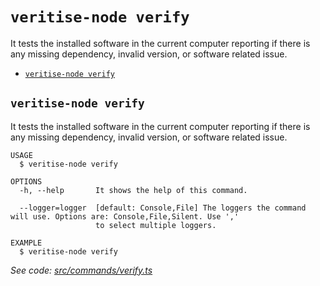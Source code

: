 `veritise-node verify`
======================

It tests the installed software in the current computer reporting if there is any missing dependency, invalid version, or software related issue.

* [`veritise-node verify`](#veritise-node-verify)

## `veritise-node verify`

It tests the installed software in the current computer reporting if there is any missing dependency, invalid version, or software related issue.

```
USAGE
  $ veritise-node verify

OPTIONS
  -h, --help       It shows the help of this command.

  --logger=logger  [default: Console,File] The loggers the command will use. Options are: Console,File,Silent. Use ','
                   to select multiple loggers.

EXAMPLE
  $ veritise-node verify
```

_See code: [src/commands/verify.ts](https://github.com/veritise/veritise-node/blob/v1.1.6/src/commands/verify.ts)_

